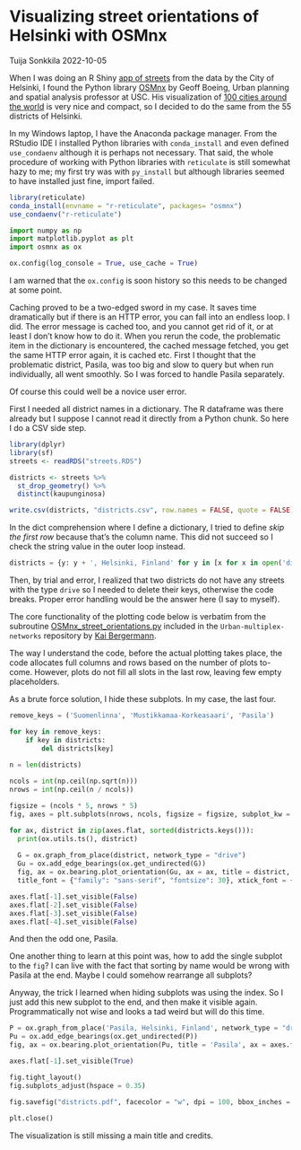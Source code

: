 Visualizing street orientations of Helsinki with OSMnx
================
Tuija Sonkkila
2022-10-05

When I was doing an R Shiny [app of
streets](https://ttso.shinyapps.io/hkidistricts/) from the data by the
City of Helsinki, I found the Python library
[OSMnx](https://github.com/gboeing/osmnx) by Geoff Boeing, Urban
planning and spatial analysis professor at USC. His visualization of
[100 cities around the
world](https://geoffboeing.com/2018/07/city-street-orientations-world/)
is very nice and compact, so I decided to do the same from the 55
districts of Helsinki.

In my Windows laptop, I have the Anaconda package manager. From the
RStudio IDE I installed Python libraries with `conda_install` and even
defined `use_condaenv` although it is perhaps not necessary. That said,
the whole procedure of working with Python libraries with `reticulate`
is still somewhat hazy to me; my first try was with `py_install` but
although libraries seemed to have installed just fine, import failed.

``` r
library(reticulate)
conda_install(envname = "r-reticulate", packages= "osmnx")
use_condaenv("r-reticulate")
```

``` python
import numpy as np
import matplotlib.pyplot as plt
import osmnx as ox

ox.config(log_console = True, use_cache = True)
```

I am warned that the `ox.config` is soon history so this needs to be
changed at some point.

Caching proved to be a two-edged sword in my case. It saves time
dramatically but if there is an HTTP error, you can fall into an endless
loop. I did. The error message is cached too, and you cannot get rid of
it, or at least I don’t know how to do it. When you rerun the code, the
problematic item in the dictionary is encountered, the cached message
fetched, you get the same HTTP error again, it is cached etc. First I
thought that the problematic district, Pasila, was too big and slow to
query but when run individually, all went smoothly. So I was forced to
handle Pasila separately.

Of course this could well be a novice user error.

First I needed all district names in a dictionary. The R dataframe was
there already but I suppose I cannot read it directly from a Python
chunk. So here I do a CSV side step.

``` r
library(dplyr)
library(sf)
streets <- readRDS("streets.RDS")

districts <- streets %>% 
  st_drop_geometry() %>% 
  distinct(kaupunginosa) 

write.csv(districts, "districts.csv", row.names = FALSE, quote = FALSE)
```

In the dict comprehension where I define a dictionary, I tried to define
*skip the first row* because that’s the column name. This did not
succeed so I check the string value in the outer loop instead.

``` python
districts = {y: y + ', Helsinki, Finland' for y in [x for x in open('districts.csv').read().split('\n') if x ] if y != "kaupunginosa" }
```

Then, by trial and error, I realized that two districts do not have any
streets with the type `drive` so I needed to delete their keys,
otherwise the code breaks. Proper error handling would be the answer
here (I say to myself).

The core functionality of the plotting code below is verbatim from the
subroutine
[OSMnx_street_orientations.py](https://github.com/KBergermann/Urban-multiplex-networks/blob/2d3225edb50d8a0fab641f847adc8bdbcfc1d686/subroutines/OSMnx_street_orientations.py)
included in the `Urban-multiplex-networks` repository by [Kai
Bergermann](https://github.com/KBergermann).

The way I understand the code, before the actual plotting takes place,
the code allocates full columns and rows based on the number of plots
to-come. However, plots do not fill all slots in the last row, leaving
few empty placeholders.

As a brute force solution, I hide these subplots. In my case, the last
four.

``` python
remove_keys = ('Suomenlinna', 'Mustikkamaa-Korkeasaari', 'Pasila')

for key in remove_keys:
    if key in districts:
        del districts[key]
        
n = len(districts)

ncols = int(np.ceil(np.sqrt(n)))
nrows = int(np.ceil(n / ncols))

figsize = (ncols * 5, nrows * 5)
fig, axes = plt.subplots(nrows, ncols, figsize = figsize, subplot_kw = {"projection": "polar"})

for ax, district in zip(axes.flat, sorted(districts.keys())):
  print(ox.utils.ts(), district)
  
  G = ox.graph_from_place(district, network_type = "drive")
  Gu = ox.add_edge_bearings(ox.get_undirected(G))
  fig, ax = ox.bearing.plot_orientation(Gu, ax = ax, title = district, area = False, 
  title_font = {"family": "sans-serif", "fontsize": 30}, xtick_font = {"family": "sans-serif", "fontsize": 15})

axes.flat[-1].set_visible(False)
axes.flat[-2].set_visible(False)
axes.flat[-3].set_visible(False)
axes.flat[-4].set_visible(False)
```

And then the odd one, Pasila.

One another thing to learn at this point was, how to add the single
subplot to the `fig`? I can live with the fact that sorting by name
would be wrong with Pasila at the end. Maybe I could somehow rearrange
all subplots?

Anyway, the trick I learned when hiding subplots was using the index. So
I just add this new subplot to the end, and then make it visible again.
Programmatically not wise and looks a tad weird but will do this time.

``` python
P = ox.graph_from_place('Pasila, Helsinki, Finland', network_type = "drive")
Pu = ox.add_edge_bearings(ox.get_undirected(P))
fig, ax = ox.bearing.plot_orientation(Pu, title = 'Pasila', ax = axes.flat[-1], area = False, title_font = {"family": "sans-serif", "fontsize": 30}, xtick_font = {"family": "sans-serif", "fontsize": 15})

axes.flat[-1].set_visible(True)

fig.tight_layout()
fig.subplots_adjust(hspace = 0.35)

fig.savefig("districts.pdf", facecolor = "w", dpi = 100, bbox_inches = "tight")
        
plt.close()
```

The visualization is still missing a main title and credits.
